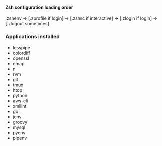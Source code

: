 #### Zsh configuration loading order 

.zshenv → [.zprofile if login] → [.zshrc if interactive] → [.zlogin if login] → [.zlogout sometimes]

### Applications installed

* lesspipe
* colordiff
* openssl
* nmap
* n
* rvm
* git
* tmux
* htop
* python
* aws-cli
* xmllint
* go
* jenv
* groovy
* mysql
* pyenv
* pipenv
